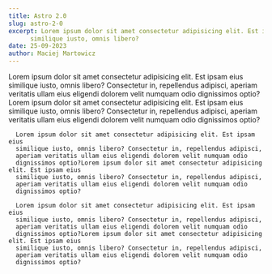 ```yaml
---
title: Astro 2.0
slug: astro-2-0
excerpt: Lorem ipsum dolor sit amet consectetur adipisicing elit. Est ipsam eius
      similique iusto, omnis libero?
date: 25-09-2023
author: Maciej Martowicz
---
```

Lorem ipsum dolor sit amet consectetur adipisicing elit. Est ipsam eius
      similique iusto, omnis libero? Consectetur in, repellendus adipisci,
      aperiam veritatis ullam eius eligendi dolorem velit numquam odio
      dignissimos optio?Lorem ipsum dolor sit amet consectetur adipisicing elit. Est ipsam eius
      similique iusto, omnis libero? Consectetur in, repellendus adipisci,
      aperiam veritatis ullam eius eligendi dolorem velit numquam odio
      dignissimos optio?

      Lorem ipsum dolor sit amet consectetur adipisicing elit. Est ipsam eius
      similique iusto, omnis libero? Consectetur in, repellendus adipisci,
      aperiam veritatis ullam eius eligendi dolorem velit numquam odio
      dignissimos optio?Lorem ipsum dolor sit amet consectetur adipisicing elit. Est ipsam eius
      similique iusto, omnis libero? Consectetur in, repellendus adipisci,
      aperiam veritatis ullam eius eligendi dolorem velit numquam odio
      dignissimos optio?

      Lorem ipsum dolor sit amet consectetur adipisicing elit. Est ipsam eius
      similique iusto, omnis libero? Consectetur in, repellendus adipisci,
      aperiam veritatis ullam eius eligendi dolorem velit numquam odio
      dignissimos optio?Lorem ipsum dolor sit amet consectetur adipisicing elit. Est ipsam eius
      similique iusto, omnis libero? Consectetur in, repellendus adipisci,
      aperiam veritatis ullam eius eligendi dolorem velit numquam odio
      dignissimos optio?